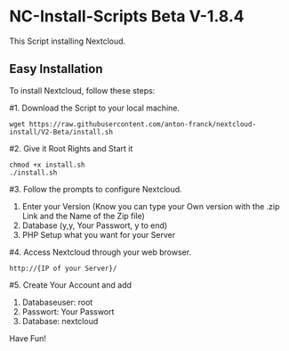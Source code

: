 # NC-Install-Scripts Beta V-1.8.4

This Script installing Nextcloud.

## Easy Installation

To install Nextcloud, follow these steps:

#1. Download the Script to your local machine.
```shell
wget https://raw.githubusercontent.com/anton-franck/nextcloud-install/V2-Beta/install.sh
```

#2. Give it Root Rights and Start it
```shell
chmod +x install.sh
./install.sh
```

#3. Follow the prompts to configure Nextcloud.

1. Enter your Version (Know you can type your Own version with the .zip Link and the Name of the Zip file)
2. Database (y,y, Your Passwort, y to end)
3. PHP Setup what you want for your Server


#4. Access Nextcloud through your web browser.
```plaintext
http://{IP of your Server}/
```
#5. Create Your Account and add

1. Databaseuser: root
2. Passwort: Your Passwort
3. Database: nextcloud

Have Fun!